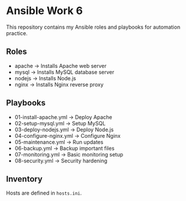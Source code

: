 # Ansible Work 6

This repository contains my Ansible roles and playbooks for automation practice.

## Roles
- apache → Installs Apache web server
- mysql → Installs MySQL database server
- nodejs → Installs Node.js
- nginx → Installs Nginx reverse proxy

## Playbooks
- 01-install-apache.yml → Deploy Apache
- 02-setup-mysql.yml → Setup MySQL
- 03-deploy-nodejs.yml → Deploy Node.js
- 04-configure-nginx.yml → Configure Nginx
- 05-maintenance.yml → Run updates
- 06-backup.yml → Backup important files
- 07-monitoring.yml → Basic monitoring setup
- 08-security.yml → Security hardening

## Inventory
Hosts are defined in `hosts.ini`.
